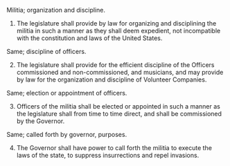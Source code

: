 

Militia; organization and discipline.

1. The legislature shall provide by law for organizing and disciplining the militia in such a manner as they shall deem expedient, not incompatible with the constitution and laws of the United States.

Same; discipline of officers.

2. The legislature shall provide for the efficient discipline of the Officers commissioned and non-commissioned, and musicians, and may provide by law for the organization and discipline of Volunteer Companies.

Same; election or appointment of officers.

3. Officers of the militia shall be elected or appointed in such a manner as the legislature shall from time to time direct, and shall be commissioned by the Governor.

Same; called forth by governor, purposes.

4. The Governor shall have power to call forth the militia to execute the laws of the state, to suppress insurrections and repel invasions.
